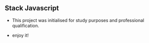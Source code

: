 ## Stack Javascript ##
- This project was initialised for study purposes and professional qualification.

- enjoy it!